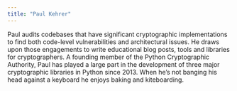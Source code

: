 ```yaml
---
title: "Paul Kehrer"
---
```


Paul audits codebases that have significant cryptographic implementations to find both code-level vulnerabilities and architectural issues. He draws upon those engagements to write educational blog posts, tools and libraries for cryptographers. A founding member of the Python Cryptographic Authority, Paul has played a large part in the development of three major cryptographic libraries in Python since 2013. When he’s not banging his head against a keyboard he enjoys baking and kiteboarding.